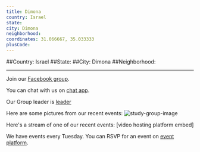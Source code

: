 ```yaml
---
title: Dimona
country: Israel
state: 
city: Dimona
neighborhood: 
coordinates: 31.066667, 35.033333
plusCode:
---
```


##Country: Israel
##State: 
##City: Dimona
##Neighborhood: 
*****
Join our [Facebook group](https://www.facebook.com/groups/Free.Code.Camp.Dimona).

You can chat with us on [chat app]().

Our Group leader is [leader]()

Here are some pictures from our recent events:
![study-group-image]()

Here's a stream of one of our recent events:
[video hosting platform embed]

We have events every Tuesday. You can RSVP for an event on [event platform]().
